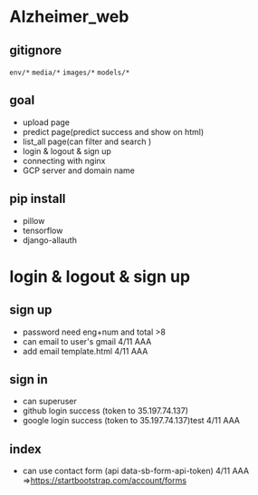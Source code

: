 # Alzheimer_web
## gitignore 
```env/*```
```media/*```
```images/*```
```models/*```
## goal 
* upload page
* predict page(predict success and show on html)
* list_all page(can filter and search )
* login & logout & sign up 
* connecting with nginx
* GCP server and domain name
## pip install 
* pillow
* tensorflow
* django-allauth
# login & logout & sign up 
## sign up
* password need eng+num and total >8
* can email to user's gmail 4/11 AAA
* add email template.html 4/11 AAA 
## sign in
* can superuser
* github login success (token to 35.197.74.137)
* google login success (token to 35.197.74.137)test 4/11 AAA
## index
* can use contact form (api data-sb-form-api-token) 4/11 AAA =>https://startbootstrap.com/account/forms
